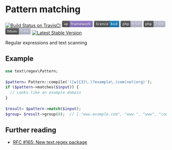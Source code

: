 Pattern matching
================

[![Build Status on TravisCI](https://secure.travis-ci.org/xp-framework/patterns.svg)](http://travis-ci.org/xp-framework/patterns)
[![XP Framework Module](https://raw.githubusercontent.com/xp-framework/web/master/static/xp-framework-badge.png)](https://github.com/xp-framework/core)
[![BSD Licence](https://raw.githubusercontent.com/xp-framework/web/master/static/licence-bsd.png)](https://github.com/xp-framework/core/blob/master/LICENCE.md)
[![Required PHP 5.5+](https://raw.githubusercontent.com/xp-framework/web/master/static/php-5_5plus.png)](http://php.net/)
[![Supports PHP 7.0+](https://raw.githubusercontent.com/xp-framework/web/master/static/php-7_0plus.png)](http://php.net/)
[![Supports HHVM 3.4+](https://raw.githubusercontent.com/xp-framework/web/master/static/hhvm-3_4plus.png)](http://hhvm.com/)
[![Latest Stable Version](https://poser.pugx.org/xp-framework/patterns/version.png)](https://packagist.org/packages/xp-framework/patterns)

Regular expressions and text scanning

Example
-------
```php
use text\regex\Pattern;

$pattern= Pattern::compile('([w]{3}\.)?example\.(com|net|org)');
if ($pattern->matches($input)) {
  // Looks like an example domain
}

$result= $pattern->match($input);
$group= $result->group(0);  // [ "www.example.com", "www.", "www", "com" ]
```

Further reading
---------------
* [RFC #165: New text.regex package](https://github.com/xp-framework/rfc/issues/165)